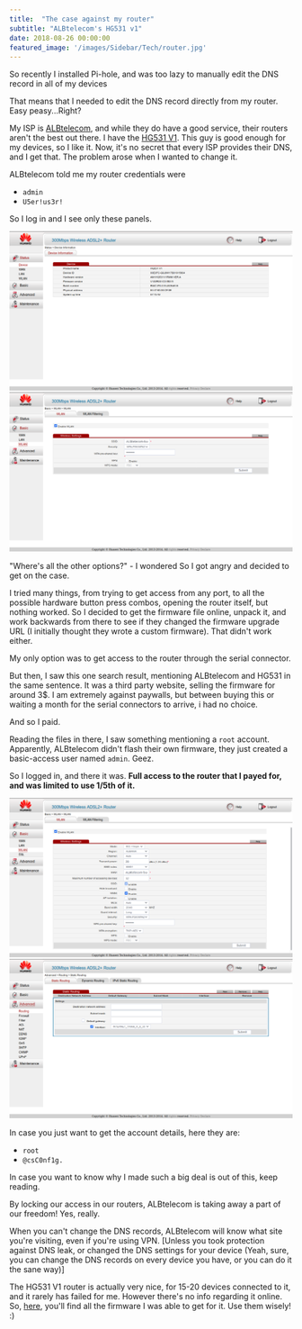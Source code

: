 ```yaml
---
title:  "The case against my router"
subtitle: "ALBtelecom's HG531 v1"
date: 2018-08-26 00:00:00
featured_image: '/images/Sidebar/Tech/router.jpg'
---
```

So recently I installed Pi-hole, and was too lazy to manually edit the DNS record in all of my devices

That means that I needed to edit the DNS record directly from my router. Easy peasy...Right?

My ISP is [ALBtelecom](https://www.albtelecom.al), and while they do have a good service, their routers aren't the best out there. I have the [HG531 V1](https://consumer.huawei.com/eg-en/support/smart-home/hg531-v1-10/). This guy is good enough for my devices, so I like it.
Now, it's no secret that every ISP provides their DNS, and I get that.
The problem arose when I wanted to change it.

ALBtelecom told me my router credentials were
* `admin`
* `U5er!us3r!`

So I log in and I see only these panels.

<div class="gallery" data-columns="2">
	<img src="/images/Tech/router/admin1.png">
	<img src="/images/Tech/router/admin2.png">
</div>

"Where's all the other options?" - I wondered
So I got angry and decided to get on the case.


I tried many things, from trying to get access from any port, to all the possible hardware button press combos, opening the router itself, but nothing worked. So I decided to get the firmware file online, unpack it, and work backwards from there to see if they changed the firmware upgrade URL (I initially thought they wrote a custom firmware). That didn't work either.

My only option was to get access to the router through the serial connector.

But then, I saw this one search result, mentioning ALBtelecom and HG531 in the same sentence.
It was a third party website, selling the firmware for around 3$. I am extremely against paywalls, but between buying this or waiting a month for the serial connectors to arrive, i had no choice.

And so I paid.

Reading the files in there, I saw something mentioning a `root` account.  Apparently, ALBtelecom didn't flash their own firmware, they just created a basic-access user named `admin`. Geez.

So I logged in, and there it was. **Full access to the router that I payed for, and was limited to use 1/5th of it.**

<div class="gallery" data-columns="2">
	<img src="/images/Tech/router/root1.png">
	<img src="/images/Tech/router/root2.png">
</div>

In case you just want to get the account details, here they are:
* `root`
* `@csC0nf1g.`

In case you want to know why I made such a big deal is out of this, keep reading.

By locking our access in our routers, ALBtelecom is taking away a part of our freedom!
Yes, really.

When you can't change the DNS records, ALBtelecom will know what site you're visiting, even if you're using VPN. [Unless you took protection against DNS leak, or changed the DNS settings for your device (Yeah, sure, you can change the DNS records on every device you have, or you can do it the sane way)]

The HG531 V1 router is actually very nice, for 15-20 devices connected to it, and it rarely has failed for me. However there's no info regarding it online.
So, [here](https://github.com/kominoshja/budini.xyz/tree/master/assets/hg531-fimwares), you'll find all the firmware I was able to get for it. Use them wisely! :)
